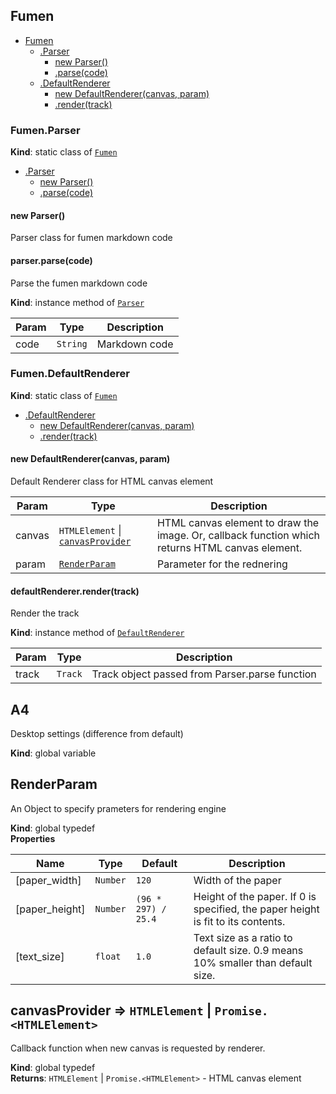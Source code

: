 <a name="module_Fumen"></a>

## Fumen

* [Fumen](#module_Fumen)
    * [.Parser](#module_Fumen.Parser)
        * [new Parser()](#new_module_Fumen.Parser_new)
        * [.parse(code)](#module_Fumen.Parser+parse)
    * [.DefaultRenderer](#module_Fumen.DefaultRenderer)
        * [new DefaultRenderer(canvas, param)](#new_module_Fumen.DefaultRenderer_new)
        * [.render(track)](#module_Fumen.DefaultRenderer+render)

<a name="module_Fumen.Parser"></a>

### Fumen.Parser
**Kind**: static class of [<code>Fumen</code>](#module_Fumen)  

* [.Parser](#module_Fumen.Parser)
    * [new Parser()](#new_module_Fumen.Parser_new)
    * [.parse(code)](#module_Fumen.Parser+parse)

<a name="new_module_Fumen.Parser_new"></a>

#### new Parser()
Parser class for fumen markdown code

<a name="module_Fumen.Parser+parse"></a>

#### parser.parse(code)
Parse the fumen markdown code

**Kind**: instance method of [<code>Parser</code>](#module_Fumen.Parser)  

| Param | Type | Description |
| --- | --- | --- |
| code | <code>String</code> | Markdown code |

<a name="module_Fumen.DefaultRenderer"></a>

### Fumen.DefaultRenderer
**Kind**: static class of [<code>Fumen</code>](#module_Fumen)  

* [.DefaultRenderer](#module_Fumen.DefaultRenderer)
    * [new DefaultRenderer(canvas, param)](#new_module_Fumen.DefaultRenderer_new)
    * [.render(track)](#module_Fumen.DefaultRenderer+render)

<a name="new_module_Fumen.DefaultRenderer_new"></a>

#### new DefaultRenderer(canvas, param)
Default Renderer class for HTML canvas element


| Param | Type | Description |
| --- | --- | --- |
| canvas | <code>HTMLElement</code> \| [<code>canvasProvider</code>](#canvasProvider) | HTML canvas element to draw the image. Or, callback function which returns HTML canvas element. |
| param | [<code>RenderParam</code>](#RenderParam) | Parameter for the rednering |

<a name="module_Fumen.DefaultRenderer+render"></a>

#### defaultRenderer.render(track)
Render the track

**Kind**: instance method of [<code>DefaultRenderer</code>](#module_Fumen.DefaultRenderer)  

| Param | Type | Description |
| --- | --- | --- |
| track | <code>Track</code> | Track object passed from Parser.parse function |

<a name="A4"></a>

## A4
Desktop settings (difference from default)

**Kind**: global variable  
<a name="RenderParam"></a>

## RenderParam
An Object to specify prameters for rendering engine

**Kind**: global typedef  
**Properties**

| Name | Type | Default | Description |
| --- | --- | --- | --- |
| [paper_width] | <code>Number</code> | <code>120</code> | Width of the paper |
| [paper_height] | <code>Number</code> | <code>(96 * 297) / 25.4</code> | Height of the paper. If 0 is specified, the paper height is fit to its contents. |
| [text_size] | <code>float</code> | <code>1.0</code> | Text size as a ratio to default size. 0.9 means 10% smaller than default size. |

<a name="canvasProvider"></a>

## canvasProvider ⇒ <code>HTMLElement</code> \| <code>Promise.&lt;HTMLElement&gt;</code>
Callback function when new canvas is requested by renderer.

**Kind**: global typedef  
**Returns**: <code>HTMLElement</code> \| <code>Promise.&lt;HTMLElement&gt;</code> - HTML canvas element  

